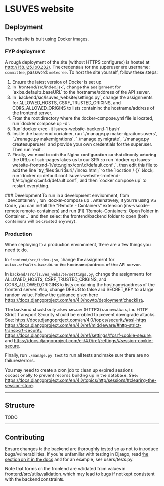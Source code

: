 # LSUVES website
## Deployment
The website is built using Docker images.
### FYP deployment
A rough deployment of the site (without HTTPS configured) is hosted at http://158.125.160.232/. The credentials for the superuser are username: `committee`, password: `meteoree`. To host the site yourself, follow these steps:
<ol>
<li>Ensure the latest version of Docker is set up.</li>
<li>In `frontend/src/index.jsx`, change the assignment for `axios.defaults.baseURL` to the hostname/address of the API server.</li>
<li>In `backend/src/lsuves_website/settings.py`, change the assignments for ALLOWED_HOSTS, CSRF_TRUSTED_ORIGINS, and CORS_ALLOWED_ORIGINS to lists containing the hostname/address of the frontend server.</li>
<li>From the root directory where the docker-compose.yml file is located, run `docker compose up -d`.</li>
<li>Run `docker exec -it lsuves-website-backend-1 bash`</li>
<li>Inside the back-end container, run `./manage.py makemigrations users`, `./manage.py makemigrations`, `./manage.py migrate`, `./manage.py createsuperuser` and provide your own credentials for the superuser. Then run `exit`.</li>
<li>Finally, we need to edit the Nginx configuration so that directly entering the URLs of sub-pages takes us to our SPA so run `docker cp lsuves-website-frontend-1:/etc/nginx/conf.d/default.conf .`, then edit this file to add the line `try_files $uri $uri/ /index.html;` to the `location / {}` block, run `docker cp default.conf lsuves-website-frontend-1:/etc/nginx/conf.d/default.conf`, and then `docker compose up` to restart everything.</li>
</ol>
### Development
To run in a development environment, from `.devcontainer/`, run `docker-compose up`. Alternatively, if you're using VS Code, you can install the "Remote - Containers" extension (ms-vscode-remote.remote-containers) and run (F1) `Remote-Containers: Open Folder in Container...` and then select the frontend/backend folder to open (both containers will be created anyway).

### Production
When deploying to a production environment, there are a few things you need to do.

In `frontend/src/index.jsx`, change the assignment for `axios.defaults.baseURL` to the hostname/address of the API server.

In `backend/src/lsuves_website/settings.py`, change the assignments for ALLOWED_HOSTS, CSRF_TRUSTED_ORIGINS, and CORS_ALLOWED_ORIGINS to lists containing the hostname/address of the frontend server. Also, change DEBUG to false and SECRET_KEY to a large random value. Follow the guidance given here https://docs.djangoproject.com/en/4.0/howto/deployment/checklist/.

The backend should only allow secure (HTTPS) connections, i.e. HTTP Strict Transport Security should be enabled to prevent downgrade attacks. See: 
https://docs.djangoproject.com/en/4.0/topics/security/#ssl-https
https://docs.djangoproject.com/en/4.0/ref/middleware/#http-strict-transport-security, https://docs.djangoproject.com/en/4.0/ref/settings/#csrf-cookie-secure, and https://docs.djangoproject.com/en/4.0/ref/settings/#session-cookie-secure.

Finally, run `./manage.py test` to run all tests and make sure there are no failures/errors.

You may need to create a cron job to clean up expired sessions occassionally to prevent records building up in the database. See: https://docs.djangoproject.com/en/4.0/topics/http/sessions/#clearing-the-session-store.

---

## Structure
TODO

---

## Contributing
Ensure changes to the backend are thoroughly tested so as not to introduce bugs/vulnerabilities. If you're unfamiliar with testing in Django, read [the section on it in the docs](https://docs.djangoproject.com/en/4.0/topics/testing/) and for an example, see users/tests.py.

Note that forms on the frontend are validated from values in frontend/src/utils/validation, which may lead to bugs if not kept consistent with the backend constraints.